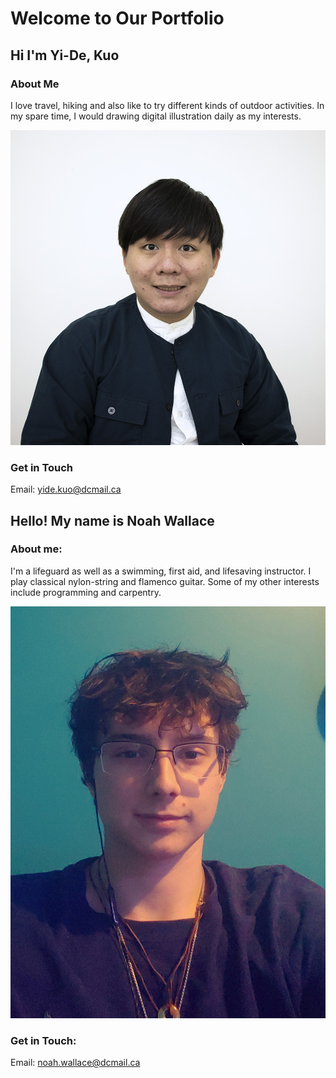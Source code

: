 # Welcome to Our Portfolio

## Hi I'm Yi-De, Kuo

### About Me 
I love travel, hiking and also like to try different kinds of outdoor activities. In my spare time, I would drawing digital illustration daily as my interests.

![Yi-De, Kuo](/docs/images/linkedin.jpg)

### Get in Touch
Email: [yide.kuo@dcmail.ca](yide.kuo@dcmail.ca)

## Hello! My name is Noah Wallace

### About me: 
I'm a lifeguard as well as a swimming, first aid, and lifesaving instructor. I play classical nylon-string and flamenco guitar. Some of my other interests include programming and carpentry.

![Noah-Wallace-headshot](images/headshot.jpg)

### Get in Touch:
Email: [noah.wallace@dcmail.ca](noah.wallace@dcmail.ca)
